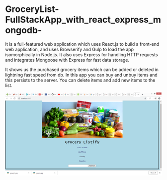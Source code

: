 # GroceryList-FullStackApp_with_react_express_mongodb-

It is a full-featured web application which uses React.js to build a front-end web application, and uses Browserify and Gulp to load the app isomorphically in Node.js. It also uses Express for handling HTTP requests and integrates Mongoose with Express for fast data storage.

It shows us the purchased grocery items which can be added or deleted in lightning fast speed from db. In this app you can buy and unbuy items and this persists to the server. You can delete items and add new items to the list. 

<img src="Grocery_Listify_React.png"/> 
